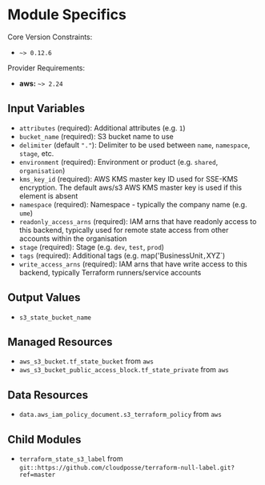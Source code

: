 # Module Specifics

Core Version Constraints:
* `~> 0.12.6`

Provider Requirements:
* **aws:** `~> 2.24`

## Input Variables
* `attributes` (required): Additional attributes (e.g. `1`)
* `bucket_name` (required): S3 bucket name to use
* `delimiter` (default `"."`): Delimiter to be used between `name`, `namespace`, `stage`, etc.
* `environment` (required): Environment or product (e.g.  `shared`, `organisation`)
* `kms_key_id` (required): AWS KMS master key ID used for SSE-KMS encryption. The default aws/s3 AWS KMS master key is used if this element is absent
* `namespace` (required): Namespace - typically the company name (e.g. `ume`)
* `readonly_access_arns` (required): IAM arns that have readonly access to this backend, typically used for remote state access from other accounts within the organisation
* `stage` (required): Stage (e.g. `dev`, `test`, `prod`)
* `tags` (required): Additional tags (e.g. map('BusinessUnit`,`XYZ`)
* `write_access_arns` (required): IAM arns that have write access to this backend, typically Terraform runners/service accounts

## Output Values
* `s3_state_bucket_name`

## Managed Resources
* `aws_s3_bucket.tf_state_bucket` from `aws`
* `aws_s3_bucket_public_access_block.tf_state_private` from `aws`

## Data Resources
* `data.aws_iam_policy_document.s3_terraform_policy` from `aws`

## Child Modules
* `terraform_state_s3_label` from `git::https://github.com/cloudposse/terraform-null-label.git?ref=master`

